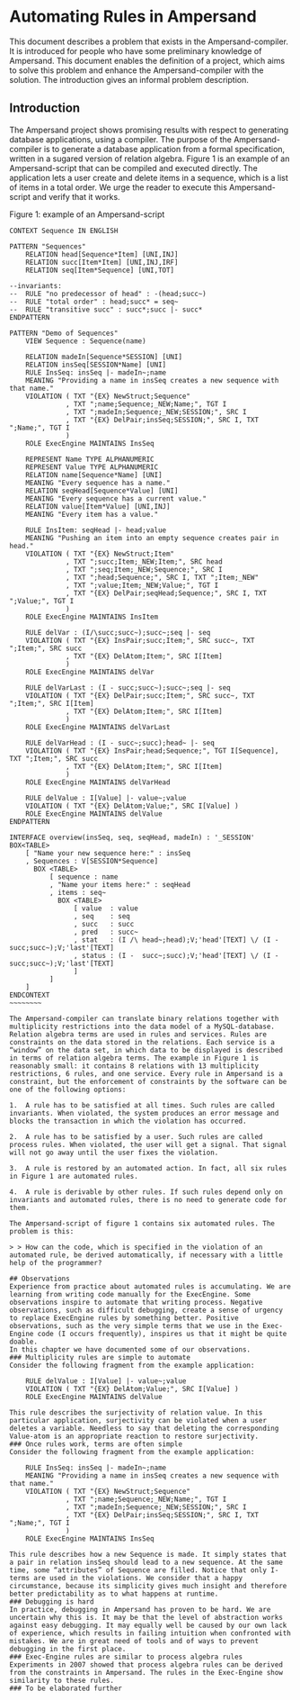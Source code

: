 # Automating Rules in Ampersand

This document describes a problem that exists in the Ampersand-compiler. It is introduced for people who have some preliminary knowledge of Ampersand. This document enables the definition of a project, which aims to solve this problem and enhance the Ampersand-compiler with the solution. The introduction gives an informal problem description.

## Introduction

The Ampersand project shows promising results with respect to generating database applications, using a compiler. The purpose of the Ampersand-compiler is to generate a database application from a formal specification, written in a sugared version of relation algebra. Figure 1 is an example of an Ampersand-script that can be compiled and executed directly. The application lets a user create and delete items in a sequence, which is a list of items in a total order. We urge the reader to execute this Ampersand-script and verify that it works.

Figure 1: example of an Ampersand-script
~~~~~~~~~~~~
CONTEXT Sequence IN ENGLISH

PATTERN "Sequences"
    RELATION head[Sequence*Item] [UNI,INJ]
    RELATION succ[Item*Item] [UNI,INJ,IRF]
    RELATION seq[Item*Sequence] [UNI,TOT]

--invariants:
--  RULE "no predecessor of head" : -(head;succ~)
--  RULE "total order" : head;succ* = seq~
--  RULE "transitive succ" : succ*;succ |- succ*
ENDPATTERN

PATTERN "Demo of Sequences"
    VIEW Sequence : Sequence(name)

    RELATION madeIn[Sequence*SESSION] [UNI]
    RELATION insSeq[SESSION*Name] [UNI]
    RULE InsSeq: insSeq |- madeIn~;name
    MEANING "Providing a name in insSeq creates a new sequence with that name."
    VIOLATION ( TXT "{EX} NewStruct;Sequence"
              , TXT ";name;Sequence;_NEW;Name;", TGT I
              , TXT ";madeIn;Sequence;_NEW;SESSION;", SRC I
              , TXT "{EX} DelPair;insSeq;SESSION;", SRC I, TXT ";Name;", TGT I
              )
    ROLE ExecEngine MAINTAINS InsSeq

    REPRESENT Name TYPE ALPHANUMERIC
    REPRESENT Value TYPE ALPHANUMERIC
    RELATION name[Sequence*Name] [UNI]
    MEANING "Every sequence has a name."
    RELATION seqHead[Sequence*Value] [UNI]
    MEANING "Every sequence has a current value."
    RELATION value[Item*Value] [UNI,INJ]
    MEANING "Every item has a value."

    RULE InsItem: seqHead |- head;value
    MEANING "Pushing an item into an empty sequence creates pair in head."
    VIOLATION ( TXT "{EX} NewStruct;Item"
              , TXT ";succ;Item;_NEW;Item;", SRC head
              , TXT ";seq;Item;_NEW;Sequence;", SRC I
              , TXT ";head;Sequence;", SRC I, TXT ";Item;_NEW"
              , TXT ";value;Item;_NEW;Value;", TGT I
              , TXT "{EX} DelPair;seqHead;Sequence;", SRC I, TXT ";Value;", TGT I
              )
    ROLE ExecEngine MAINTAINS InsItem

    RULE delVar : (I/\succ;succ~);succ~;seq |- seq
    VIOLATION ( TXT "{EX} InsPair;succ;Item;", SRC succ~, TXT ";Item;", SRC succ
              , TXT "{EX} DelAtom;Item;", SRC I[Item]
              )
    ROLE ExecEngine MAINTAINS delVar

    RULE delVarLast : (I - succ;succ~);succ~;seq |- seq
    VIOLATION ( TXT "{EX} DelPair;succ;Item;", SRC succ~, TXT ";Item;", SRC I[Item]
              , TXT "{EX} DelAtom;Item;", SRC I[Item]
              )
    ROLE ExecEngine MAINTAINS delVarLast

    RULE delVarHead : (I - succ~;succ);head~ |- seq
    VIOLATION ( TXT "{EX} InsPair;head;Sequence;", TGT I[Sequence], TXT ";Item;", SRC succ
              , TXT "{EX} DelAtom;Item;", SRC I[Item]
              )
    ROLE ExecEngine MAINTAINS delVarHead

    RULE delValue : I[Value] |- value~;value
    VIOLATION ( TXT "{EX} DelAtom;Value;", SRC I[Value] )
    ROLE ExecEngine MAINTAINS delValue
ENDPATTERN

INTERFACE overview(insSeq, seq, seqHead, madeIn) : '_SESSION'
BOX<TABLE>
    [ "Name your new sequence here:" : insSeq
    , Sequences : V[SESSION*Sequence]
      BOX <TABLE>
          [ sequence : name
          , "Name your items here:" : seqHead
          , items : seq~
            BOX <TABLE>
                [ value  : value
                , seq    : seq
                , succ   : succ
                , pred   : succ~
                , stat   : (I /\ head~;head);V;'head'[TEXT] \/ (I - succ;succ~);V;'last'[TEXT] 
                , status : (I -  succ~;succ);V;'head'[TEXT] \/ (I - succ;succ~);V;'last'[TEXT] 
                ]
          ]
    ]
ENDCONTEXT
~~~~~~~~

The Ampersand-compiler can translate binary relations together with multiplicity restrictions into the data model of a MySQL-database. Relation algebra terms are used in rules and services. Rules are constraints on the data stored in the relations. Each service is a “window” on the data set, in which data to be displayed is described in terms of relation algebra terms. The example in Figure 1 is reasonably small: it contains 8 relations with 13 multiplicity restrictions, 6 rules, and one service. Every rule in Ampersand is a constraint, but the enforcement of constraints by the software can be one of the following options:

1.  A rule has to be satisfied at all times. Such rules are called invariants. When violated, the system produces an error message and blocks the transaction in which the violation has occurred.

2.  A rule has to be satisfied by a user. Such rules are called process rules. When violated, the user will get a signal. That signal will not go away until the user fixes the violation.

3.  A rule is restored by an automated action. In fact, all six rules in Figure 1 are automated rules.

4.  A rule is derivable by other rules. If such rules depend only on invariants and automated rules, there is no need to generate code for them.

The Ampersand-script of figure 1 contains six automated rules. The problem is this:

> > How can the code, which is specified in the violation of an automated rule, be derived automatically, if necessary with a little help of the programmer?

## Observations
Experience from practice about automated rules is accumulating. We are learning from writing code manually for the ExecEngine. Some observations inspire to automate that writing process. Negative observations, such as difficult debugging, create a sense of urgency to replace ExecEngine rules by something better. Positive observations, such as the very simple terms that we use in the Exec-Engine code (I occurs frequently), inspires us that it might be quite doable.
In this chapter we have documented some of our observations.
###	Multiplicity rules are simple to automate
Consider the following fragment from the example application:

    RULE delValue : I[Value] |- value~;value
    VIOLATION ( TXT "{EX} DelAtom;Value;", SRC I[Value] )
    ROLE ExecEngine MAINTAINS delValue

This rule describes the surjectivity of relation value. In this particular application, surjectivity can be violated when a user deletes a variable. Needless to say that deleting the corresponding Value-atom is an appropriate reaction to restore surjectivity.
###	Once rules work, terms are often simple
Consider the following fragment from the example application:

    RULE InsSeq: insSeq |- madeIn~;name
    MEANING "Providing a name in insSeq creates a new sequence with that name."
    VIOLATION ( TXT "{EX} NewStruct;Sequence"
              , TXT ";name;Sequence;_NEW;Name;", TGT I
              , TXT ";madeIn;Sequence;_NEW;SESSION;", SRC I
              , TXT "{EX} DelPair;insSeq;SESSION;", SRC I, TXT ";Name;", TGT I
              )
    ROLE ExecEngine MAINTAINS InsSeq

This rule describes how a new Sequence is made. It simply states that a pair in relation insSeq should lead to a new sequence. At the same time, some “attributes” of Sequence are filled. Notice that only I-terms are used in the violations. We consider that a happy circumstance, because its simplicity gives much insight and therefore better predictability as to what happens at runtime.
###	Debugging is hard
In practice, debugging in Ampersand has proven to be hard. We are uncertain why this is. It may be that the level of abstraction works against easy debugging. It may equally well be caused by our own lack of experience, which results in failing intuition when confronted with mistakes. We are in great need of tools and of ways to prevent debugging in the first place.
###	Exec-Engine rules are similar to process algebra rules
Experiments in 2007 showed that process algebra rules can be derived from the constraints in Ampersand. The rules in the Exec-Engine show similarity to these rules.
### To be elaborated further
